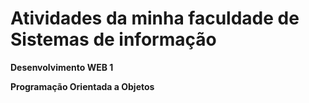 # Atividades da minha faculdade de Sistemas de informação

**Desenvolvimento WEB 1**

**Programação Orientada a Objetos**

